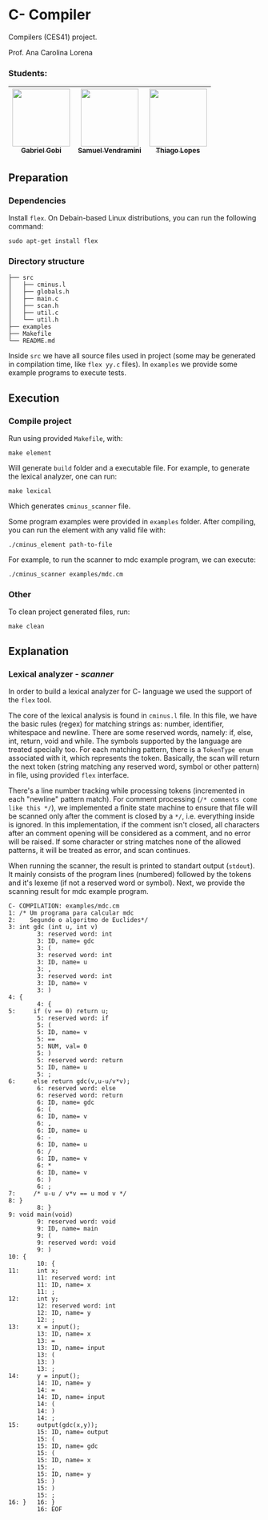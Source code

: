 # C- Compiler
Compilers (CES41) project.

Prof. Ana Carolina Lorena

### Students:
| [<img src="https://avatars.githubusercontent.com/u/67982371?v=4" width="115"><br><sub>Gabriel Gobi</sub>](https://github.com/GabrielHGobi) | [<img src="https://avatars.githubusercontent.com/u/78799492?v=4" width="115"><br><sub>Samuel Vendramini</sub>](https://github.com/samuelv8) | [<img src="https://avatars.githubusercontent.com/u/80128519?v=4" width="115"><br><sub>Thiago Lopes</sub>](https://github.com/TL1981) |
|:-:|:-:|:-:|


## Preparation
### Dependencies
Install `flex`. On Debain-based Linux distributions, you can run the following command:
```
sudo apt-get install flex
```

### Directory structure

```
├── src
│   ├── cminus.l
│   ├── globals.h
│   ├── main.c
│   ├── scan.h
│   ├── util.c
│   └── util.h
├── examples
├── Makefile
└── README.md
```

Inside `src` we have all source files used in project (some may be generated in compilation time, like `flex yy.c` files).
In `examples` we provide some example programs to execute tests.

 ## Execution
 ### Compile project
Run using provided `Makefile`, with:
 ```
 make element
 ```
Will generate `build` folder and a executable file. For example, to generate the lexical analyzer, one can run:
 ```
 make lexical
 ```
Which generates `cminus_scanner` file.

Some program examples were provided in `examples` folder. After compiling, you can run the element with any valid file with:
 ```
./cminus_element path-to-file
 ```
 For example, to run the scanner to mdc example program, we can execute:
```
./cminus_scanner examples/mdc.cm
```
 ### Other
 To clean project generated files, run:
 ```
 make clean
 ```

## Explanation
### Lexical analyzer - _scanner_
In order to build a lexical analyzer for C- language we used the support of the `flex` tool. 

The core of the lexical analysis is found in `cminus.l` file. In this file, we have the basic rules (regex) for matching strings as: number, identifier, whitespace and newline. There are some reserved words, namely: if, else, int, return, void and while. The symbols supported by the language are treated specially too. For each matching pattern, there is a `TokenType enum` associated with it, which represents the token. Basically, the scan will return the next token (string matching any reserved word, symbol or other pattern) in file, using provided `flex` interface. 

There's a line number tracking while processing tokens (incremented in each "newline" pattern match). For comment processing (`/* comments come like this */`), we implemented a finite state machine to ensure that file will be scanned only after the comment is closed by a `*/`, i.e. everything inside is ignored. In this implementation, if the comment isn't closed, all characters after an comment opening will be considered as a comment, and no error will be raised. If some character or string matches none of the allowed patterns, it will be treated as error, and scan continues.

When running the scanner, the result is printed to standart output (`stdout`). It mainly consists of the program lines (numbered) followed by the tokens and it's lexeme (if not a reserved word or symbol). Next, we provide the scanning result for mdc example program.

```
C- COMPILATION: examples/mdc.cm
1: /* Um programa para calcular mdc 
2:    Segundo o algoritmo de Euclides*/
3: int gdc (int u, int v)
        3: reserved word: int
        3: ID, name= gdc
        3: (
        3: reserved word: int
        3: ID, name= u
        3: ,
        3: reserved word: int
        3: ID, name= v
        3: )
4: {
        4: {
5:     if (v == 0) return u;
        5: reserved word: if
        5: (
        5: ID, name= v
        5: ==
        5: NUM, val= 0
        5: )
        5: reserved word: return
        5: ID, name= u
        5: ;
6:     else return gdc(v,u-u/v*v);
        6: reserved word: else
        6: reserved word: return
        6: ID, name= gdc
        6: (
        6: ID, name= v
        6: ,
        6: ID, name= u
        6: -
        6: ID, name= u
        6: /
        6: ID, name= v
        6: *
        6: ID, name= v
        6: )
        6: ;
7:     /* u-u / v*v == u mod v */
8: }
        8: }
9: void main(void)
        9: reserved word: void
        9: ID, name= main
        9: (
        9: reserved word: void
        9: )
10: {
        10: {
11:     int x;
        11: reserved word: int
        11: ID, name= x
        11: ;
12:     int y;
        12: reserved word: int
        12: ID, name= y
        12: ;
13:     x = input();
        13: ID, name= x
        13: =
        13: ID, name= input
        13: (
        13: )
        13: ;
14:     y = input();
        14: ID, name= y
        14: =
        14: ID, name= input
        14: (
        14: )
        14: ;
15:     output(gdc(x,y));
        15: ID, name= output
        15: (
        15: ID, name= gdc
        15: (
        15: ID, name= x
        15: ,
        15: ID, name= y
        15: )
        15: )
        15: ;
16: }   16: }
        16: EOF
```
